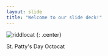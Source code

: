 ```yaml
---
layout: slide
title: "Welcome to our slide deck!"
---
```


![riddlocat](https://octodex.github.com/images/riddlocat.png)
{: .center}

St. Patty's Day Octocat
